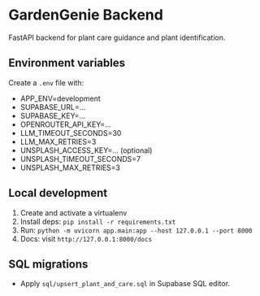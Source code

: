 GardenGenie Backend
===================

FastAPI backend for plant care guidance and plant identification.

Environment variables
---------------------
Create a `.env` file with:

- APP_ENV=development
- SUPABASE_URL=...
- SUPABASE_KEY=...
- OPENROUTER_API_KEY=...
- LLM_TIMEOUT_SECONDS=30
- LLM_MAX_RETRIES=3
- UNSPLASH_ACCESS_KEY=... (optional)
- UNSPLASH_TIMEOUT_SECONDS=7
- UNSPLASH_MAX_RETRIES=3

Local development
-----------------
1. Create and activate a virtualenv
2. Install deps: `pip install -r requirements.txt`
3. Run: `python -m uvicorn app.main:app --host 127.0.0.1 --port 8000`
4. Docs: visit `http://127.0.0.1:8000/docs`

SQL migrations
--------------
- Apply `sql/upsert_plant_and_care.sql` in Supabase SQL editor.


